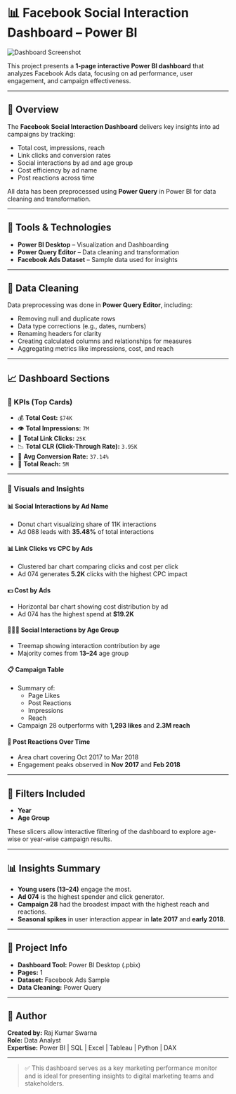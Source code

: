 # 📊 Facebook Social Interaction Dashboard – Power BI

![Dashboard Screenshot](./52dee500-488b-4596-b0de-c504a9ff7b19.png)

This project presents a **1-page interactive Power BI dashboard** that analyzes Facebook Ads data, focusing on ad performance, user engagement, and campaign effectiveness.

---

## 📌 Overview

The **Facebook Social Interaction Dashboard** delivers key insights into ad campaigns by tracking:
- Total cost, impressions, reach
- Link clicks and conversion rates
- Social interactions by ad and age group
- Cost efficiency by ad name
- Post reactions across time

All data has been preprocessed using **Power Query** in Power BI for data cleaning and transformation.

---

## 🧰 Tools & Technologies

- **Power BI Desktop** – Visualization and Dashboarding
- **Power Query Editor** – Data cleaning and transformation
- **Facebook Ads Dataset** – Sample data used for insights

---

## 🧼 Data Cleaning

Data preprocessing was done in **Power Query Editor**, including:
- Removing null and duplicate rows
- Data type corrections (e.g., dates, numbers)
- Renaming headers for clarity
- Creating calculated columns and relationships for measures
- Aggregating metrics like impressions, cost, and reach

---

## 📈 Dashboard Sections

### 🔹 KPIs (Top Cards)
- 💰 **Total Cost:** `$74K`
- 👁️ **Total Impressions:** `7M`
- 🔗 **Total Link Clicks:** `25K`
- 📉 **Total CLR (Click-Through Rate):** `3.95K`
- 🧠 **Avg Conversion Rate:** `37.14%`
- 📢 **Total Reach:** `5M`

---

### 🔸 Visuals and Insights

#### 📊 Social Interactions by Ad Name
- Donut chart visualizing share of 11K interactions
- Ad 088 leads with **35.48%** of total interactions

#### 📊 Link Clicks vs CPC by Ads
- Clustered bar chart comparing clicks and cost per click
- Ad 074 generates **5.2K** clicks with the highest CPC impact

#### 💵 Cost by Ads
- Horizontal bar chart showing cost distribution by ad
- Ad 074 has the highest spend at **$19.2K**

#### 🧑‍🤝‍🧑 Social Interactions by Age Group
- Treemap showing interaction contribution by age
- Majority comes from **13–24** age group

#### 📋 Campaign Table
- Summary of:
  - Page Likes
  - Post Reactions
  - Impressions
  - Reach
- Campaign 28 outperforms with **1,293 likes** and **2.3M reach**

#### 📅 Post Reactions Over Time
- Area chart covering Oct 2017 to Mar 2018
- Engagement peaks observed in **Nov 2017** and **Feb 2018**

---

## 🔎 Filters Included

- **Year**
- **Age Group**

These slicers allow interactive filtering of the dashboard to explore age-wise or year-wise campaign results.

---

## 📊 Insights Summary

- **Young users (13–24)** engage the most.
- **Ad 074** is the highest spender and click generator.
- **Campaign 28** had the broadest impact with the highest reach and reactions.
- **Seasonal spikes** in user interaction appear in **late 2017** and **early 2018**.

---

## 📁 Project Info

- **Dashboard Tool:** Power BI Desktop (.pbix)
- **Pages:** 1
- **Dataset:** Facebook Ads Sample
- **Data Cleaning:** Power Query

---

## 👤 Author

**Created by:** Raj Kumar Swarna  
**Role:** Data Analyst  
**Expertise:** Power BI | SQL | Excel | Tableau | Python | DAX

---

> ✅ This dashboard serves as a key marketing performance monitor and is ideal for presenting insights to digital marketing teams and stakeholders.
